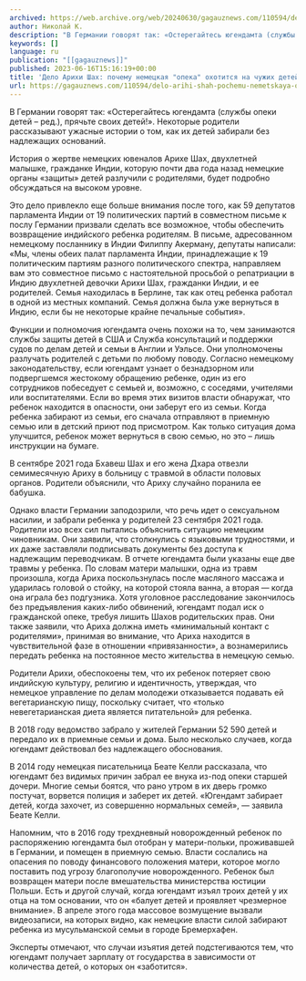 ```yaml
---
archived: https://web.archive.org/web/20240630/gagauznews.com/110594/delo-arihi-shah-pochemu-nemetskaya-opeka-ohotitsya-na-chuzhih-detej.html
author: Николай К.
description: "В Германии говорят так: «Остерегайтесь югендамта (службы опеки детей – ред.), прячьте своих детей!». Некоторые родители рассказывают ужасные истории о том, как их детей забирали без надлежащих оснований. История о жертве немецких ювеналов Арихе Шах, двухлетней малышке, гражданке Индии, которую почти два года назад немецкие органы «защиты» детей разлучили с родителями, будет подробно обсуждаться на высоком уровне. Это дело привлекло еще больше внимания после того, как 59 депутатов парламента Индии от 19 политических партий в совместном письме к послу Германии призвали сделать все возможное, чтобы обеспечить возвращение индийского ребенка родителям. В письме, адресованном немецкому посланнику в Индии Филиппу Акерману, депутаты […]"
keywords: []
language: ru
publication: "[[gagauznews]]"
published: 2023-06-16T15:16:19+00:00
title: 'Дело Арихи Шах: почему немецкая "опека" охотится на чужих детей?'
url: https://gagauznews.com/110594/delo-arihi-shah-pochemu-nemetskaya-opeka-ohotitsya-na-chuzhih-detej.html
---
```


В Германии говорят так: «Остерегайтесь югендамта (службы опеки детей – ред.), прячьте своих детей!». Некоторые родители рассказывают ужасные истории о том, как их детей забирали без надлежащих оснований.

История о жертве немецких ювеналов Арихе Шах, двухлетней малышке, гражданке Индии, которую почти два года назад немецкие органы «защиты» детей разлучили с родителями, будет подробно обсуждаться на высоком уровне.

Это дело привлекло еще больше внимания после того, как 59 депутатов парламента Индии от 19 политических партий в совместном письме к послу Германии призвали сделать все возможное, чтобы обеспечить возвращение индийского ребенка родителям. В письме, адресованном немецкому посланнику в Индии Филиппу Акерману, депутаты написали: «Мы, члены обеих палат парламента Индии, принадлежащие к 19 политическим партиям разного политического спектра, направляем вам это совместное письмо с настоятельной просьбой о репатриации в Индию двухлетней девочки Арихи Шах, гражданки Индии, и ее родителей. Семья находилась в Берлине, так как отец ребенка работал в одной из местных компаний. Семья должна была уже вернуться в Индию, если бы не некоторые крайне печальные события».

Функции и полномочия югендамта очень похожи на то, чем занимаются службы защиты детей в США и Служба консультаций и поддержки судов по делам детей и семьи в Англии и Уэльсе. Они уполномочены разлучать родителей с детьми по любому поводу. Согласно немецкому законодательству, если югендамт узнает о безнадзорном или подвергшемся жестокому обращению ребенке, один из его сотрудников побеседует с семьей и, возможно, с соседями, учителями или воспитателями. Если во время этих визитов власти обнаружат, что ребенок находится в опасности, они заберут его из семьи. Когда ребенка забирают из семьи, его сначала отправляют в приемную семью или в детский приют под присмотром. Как только ситуация дома улучшится, ребенок может вернуться в свою семью, но это – лишь инструкции на бумаге.

В сентябре 2021 года Бхавеш Шах и его жена Дхара отвезли семимесячную Ариху в больницу с травмой в области половых органов. Родители объяснили, что Ариху случайно поранила ее бабушка.

Однако власти Германии заподозрили, что речь идет о сексуальном насилии, и забрали ребенка у родителей 23 сентября 2021 года. Родители изо всех сил пытались объяснить ситуацию немецким чиновникам. Они заявили, что столкнулись с языковыми трудностями, и их даже заставляли подписывать документы без доступа к надлежащим переводчикам. В отчете югендамта были указаны еще две травмы у ребенка. По словам матери малышки, одна из травм произошла, когда Ариха поскользнулась после масляного массажа и ударилась головой о стойку, на которой стояла ванна, а вторая — когда она играла без подгузника. Хотя уголовное расследование закончилось без предъявления каких-либо обвинений, югендамт подал иск о гражданской опеке, требуя лишить Шахов родительских прав. Они также заявили, что Ариха должна иметь «минимальный контакт с родителями», принимая во внимание, что Ариха находится в чувствительной фазе в отношении «привязанности», а вознамерились передать ребенка на постоянное место жительства в немецкую семью.

Родители Арихи, обеспокоены тем, что их ребенок потеряет свою индийскую культуру, религию и идентичность, утверждая, что немецкое управление по делам молодежи отказывается подавать ей вегетарианскую пищу, поскольку считает, что «только невегетарианская диета является питательной» для ребенка.

В 2018 году ведомство забрало у жителей Германии 52 590 детей и передало их в приемные семьи и дома. Было несколько случаев, когда югендамт действовал без надлежащего обоснования.

В 2014 году немецкая писательница Беате Келли рассказала, что югендамт без видимых причин забрал ее внука из-под опеки старшей дочери. Многие семьи боятся, что рано утром в их дверь громко постучат, ворвется полиция и заберет их детей. «Югендамт забирает детей, когда захочет, из совершенно нормальных семей», — заявила Беате Келли.

Напомним, что в 2016 году трехдневный новорожденный ребенок по распоряжению югендамта был отобран у матери-польки, проживавшей в Германии, и помещен в приемную семью. Власти сослались на опасения по поводу финансового положения матери, которое могло поставить под угрозу благополучие новорожденного. Ребенок был возвращен матери после вмешательства министерства юстиции Польши. Есть и другой случай, когда югендамт изъял троих детей у их отца на том основании, что он «балует детей и проявляет чрезмерное внимание». В апреле этого года массовое возмущение вызвали видеозаписи, на которых видно, как немецкие власти силой забирают ребенка из мусульманской семьи в городе Бремерхафен.

Эксперты отмечают, что случаи изъятия детей подстегиваются тем, что югендамт получает зарплату от государства в зависимости от количества детей, о которых он «заботится».
